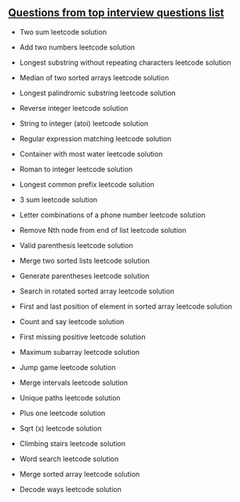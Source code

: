 ## <u>Questions from top interview questions list</u>

- Two sum leetcode solution

- Add two numbers leetcode solution

- Longest substring without repeating characters leetcode solution

- Median of two sorted arrays leetcode solution

- Longest palindromic substring leetcode solution

- Reverse integer leetcode solution

- String to integer (atoi) leetcode solution

- Regular expression matching leetcode solution

- Container with most water leetcode solution

- Roman to integer leetcode solution

- Longest common prefix leetcode solution

- 3 sum leetcode solution

- Letter combinations of a phone number leetcode solution

- Remove Nth node from end of list leetcode solution

- Valid parenthesis leetcode solution

- Merge two sorted lists leetcode solution

- Generate parentheses leetcode solution

- Search in rotated sorted array leetcode solution

- First and last position of element in sorted array leetcode solution

- Count and say leetcode solution

- First missing positive leetcode solution

- Maximum subarray leetcode solution

- Jump game leetcode solution

- Merge intervals leetcode solution

- Unique paths leetcode solution

- Plus one leetcode solution

- Sqrt (x) leetcode solution

- Climbing stairs leetcode solution

- Word search leetcode solution

- Merge sorted array leetcode solution

- Decode ways leetcode solution